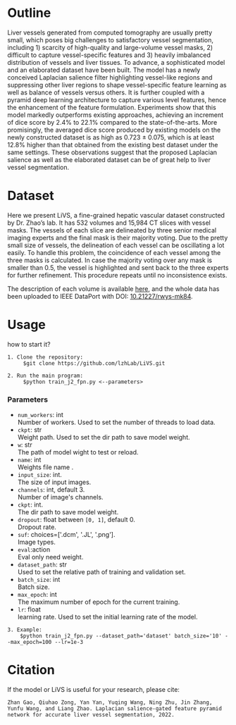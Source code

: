 # Outline
Liver vessels generated from computed tomography are usually pretty small, which poses big challenges to satisfactory vessel segmentation, including 1) scarcity of high-quality and large-volume vessel masks, 2) difficult to capture vessel-specific features and 3) heavily imbalanced distribution of vessels and liver tissues. To advance, a sophisticated model and an elaborated dataset have been built. The model has a newly conceived Laplacian salience filter highlighting vessel-like regions and suppressing other liver regions to shape vessel-specific feature learning as well as balance of vessels versus others. It is further coupled with a pyramid deep learning architecture to capture various level features, hence the enhancement of the feature formulation. Experiments show that this model markedly outperforms existing approaches, achieving an increment of dice score by 2.4% to 22.1% compared to the state-of-the-arts. More promisingly, the averaged dice score produced by existing models on the newly constructed dataset is as high as 0.723 ± 0.075, which is at least 12.8% higher than that obtained from the existing best dataset under the same settings. These observations suggest that the proposed Laplacian salience as well as the elaborated dataset can be of great help to liver vessel segmentation.

# Dataset

Here we present LiVS, a fine-grained hepatic vascular dataset constructed by Dr. Zhao’s lab. It has 532 volumes and 15,984 CT slices with vessel masks. The vessels of each slice are delineated by three senior medical imaging experts and the final mask is their majority voting. Due to the pretty small size of vessels, the delineation of each vessel can be oscillating a lot easily. To handle this problem, the coincidence of each vessel among the three masks is calculated. In case the majority voting over any mask is smaller than 0.5, the vessel is highlighted and sent back to the three experts for further refinement. This procedure repeats until no inconsistence exists.

The description of each volume is available [here](https://201610006.github.io/LiVS_site/), and the whole data has been uploaded to IEEE DataPort with DOI: [10.21227/rwys-mk84](https://ieee-dataport.org/documents/liver-vessel).

# Usage
how to start it?
```
1. Clone the repository:
     $git clone https://github.com/lzhLab/LiVS.git
     
2. Run the main program:     
     $python train_j2_fpn.py <--parameters>
```   

### Parameters

* `num_workers`: int
   <br>Number of workers. Used to set the number of threads to load data.
* `ckpt`: str
  <br>Weight path. Used to set the dir path to save model weight. 
* `w`: str
  <br>The path of model wight to test or reload.
* `name`: int
  <br>Weights file name .
* `input_size`: int.
  <br>The size of input images.
* `channels`: int, default 3.
  <br>Number of image's channels.
* `ckpt`: int.
  <br>The dir path to save model weight.
* `dropout`: float between `[0, 1]`, default 0.
  <br>Dropout rate.
* `suf`: choices=['.dcm', '.JL', '.png'].
  <br>Image types.
* `eval`:action
  <br>Eval only need weight.
* `dataset_path`: str
  <br>Used to set the relative path of training and validation set.
* `batch_size`: int
  <br>Batch size.
* `max_epoch`: int 
  <br>The maximum number of epoch for the current training.
* `lr`: float
  <br>learning rate. Used to set the initial learning rate of the model.
```  
3. Example:  
	$python train_j2_fpn.py --dataset_path='dataset' batch_size='10' --max_epoch=100 --lr=1e-3
```
# Citation
If the model or LiVS is useful for your research, please cite:
```
Zhan Gao, Qiuhao Zong, Yan Yan, Yuqing Wang, Ning Zhu, Jin Zhang, Yunfu Wang, and Liang Zhao. Laplacian salience-gated feature pyramid network for accurate liver vessel segmentation, 2022.
```

